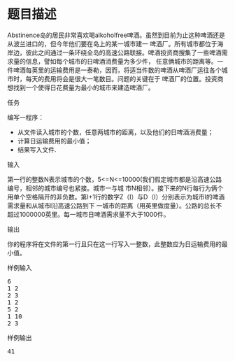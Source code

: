 # 题目描述


<p>
	Abstinence岛的居民非常喜欢喝alkoholfree啤酒。虽然到目前为止这种啤酒还是从波兰进口的，但今年他们要在岛上的某一城市建一 啤酒厂。所有城市都位于海岸边，彼此之间通过一条环绕全岛的高速公路联接。啤酒投资商搜集了一些啤酒需求量的信息，譬如每个城市的日啤酒消费量为多少件， 任意俩城市的距离等。一件啤酒每英里的运输费用是一泰勒，因而，将适当件数的啤酒从啤酒厂运往各个城市时，每天的费用将会是很大一笔数目。问题的关键在于 啤酒厂的位置。投资商想找到一个使得日花费量为最小的城市来建造啤酒厂。
</p>
<p>
	任务
</p>
<p>
	编写一程序：
</p>
<ul>
	<li>
		从文件读入城市的个数，任意两城市的距离，以及他们的日啤酒消费量；
	</li>
	<li>
		计算日运输费用的最小值；
	</li>
	<li>
		结果写入文件.
	</li>
</ul>
<p>
	输入
</p>
<p>
	第一行的整数N表示城市的个数，5&lt;=N&lt;=10000(我们假定城市都是沿高速公路编号，相邻的城市编号也紧接。城市一与城 市N相邻）。接下来的N行每行为俩个用单个空格隔开的非负数。第I+1行的数字Z（I）与D（I）分别表示为城市I的啤酒需求量和从城市I沿高速公路到下 一城市的距离（用英里做度量）。公路的总长不超过1000000英里。每一城市日啤酒需求量不大于1000件。
</p>
<p>
	输出
</p>
<p>
	你的程序将在文件的第一行且只在这一行写入一整数，此整数应为日运输费用的最小值。
</p>
<p>
	样例输入
</p>
<pre>6
1 2
2 3
1 2
5 2
1 10
2 3
</pre>
<p>
	样例输出
</p>
<pre>41
</pre>
